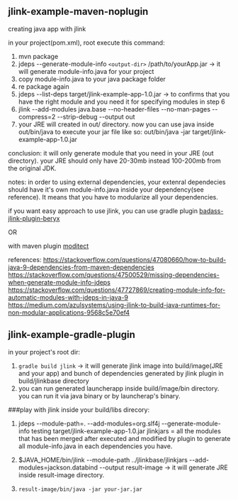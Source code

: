 ## jlink-example-maven-noplugin
creating java app with jlink

in your project(pom.xml), root execute this command:
1. mvn package
2. jdeps --generate-module-info `<output-dir>` /path/to/yourApp.jar  -> it will generate module-info.java for your project
3. copy module-info.java to your java package folder
4. re package again
5. jdeps --list-deps target/jlink-example-app-1.0.jar -> to confirms that you have the right module and you need it for specifying modules in step 6
6. jlink --add-modules java.base --no-header-files --no-man-pages --compress=2 --strip-debug --output out
7. your JRE will created in out/ directory. now you can use java inside out/bin/java to execute your jar file like so:
  out/bin/java -jar target/jlink-example-app-1.0.jar

conclusion:
  it will only generate module that you need in your JRE (out directory). your JRE should only have 20-30mb instead 100-200mb from the original JDK.
  
  notes: in order to using external dependencies, your extenral dependecies should have it's own module-info.java inside your dependency(see reference). It means that you have to modularize all your dependencies.
  
  
  if you want easy approach to use jlink, you can use gradle plugin [badass-jlink-plugin-beryx](https://badass-jlink-plugin.beryx.org/releases/latest/#_mergedmodule)
  
  OR
  
  with maven plugin [moditect](https://github.com/moditect/moditect)
  
 references: 
 https://stackoverflow.com/questions/47080660/how-to-build-java-9-dependencies-from-maven-dependencies
 https://stackoverflow.com/questions/47500529/missing-dependencies-when-generate-module-info-jdeps
 https://stackoverflow.com/questions/47727869/creating-module-info-for-automatic-modules-with-jdeps-in-java-9
 https://medium.com/azulsystems/using-jlink-to-build-java-runtimes-for-non-modular-applications-9568c5e70ef4

## jlink-example-gradle-plugin

in your project's root dir:
1. `gradle build jlink` -> it will generate jlink image into build/image(JRE and your app) and bunch of dependencies generated by jlink plugin in build/jlinkbase directory 
2. you can run generated launcherapp inside build/image/bin directory. you can run it via java binary or by launcherap's binary.

###play with jlink
inside your build/libs direcory:
1. jdeps --module-path=. --add-modules=org.slf4j --generate-module-info testing target/jlink-example-app-1.0.jar
jlinkjars = all the modules that has been merged after <gradle jlink> executed and modified by plugin to generate all module-info.java in each dependencies you have.

2. $JAVA_HOME/bin/jlink --module-path ../jlinkbase/jlinkjars --add-modules=jackson.databind --output result-image -> it will generate JRE inside result-image directory.

3. `result-image/bin/java -jar your-jar.jar`



